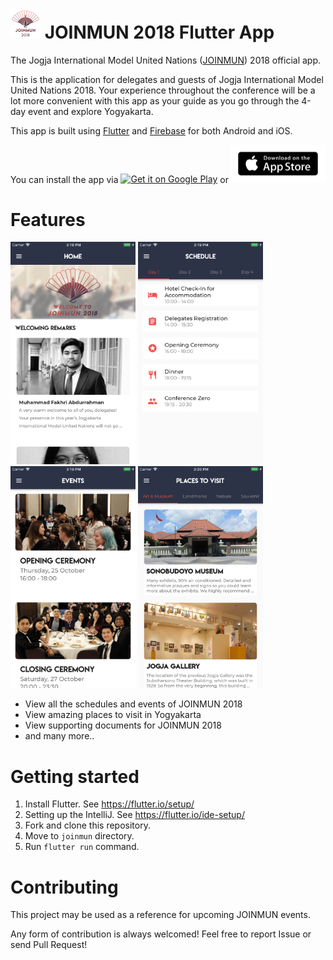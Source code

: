 # ![](android/app/src/main/res/mipmap-mdpi/ic_launcher.png) JOINMUN 2018 Flutter App



The Jogja International Model United Nations ([JOINMUN](https://www.joinmun.com)) 2018 official app.


This is the application for delegates and guests of Jogja International Model United Nations 2018. Your experience throughout the conference will be a lot more convenient with this app as your guide as you go through the 4-day event and explore Yogyakarta.

This app is built using [Flutter](https://flutter.io/) and [Firebase](https://firebase.google.com) for both Android and iOS.

You can install the app via <a href='https://play.google.com/store/apps/details?id=com.jogjainternational.joinmun'><img width="150" alt='Get it on Google Play' src='https://play.google.com/intl/ja/badges/images/generic/en_badge_web_generic.png'/></a> or <a href="https://itunes.apple.com/id/app/joinmun-2018/id1439869971?l=id&mt=8"><img src="screenshots/app-store-badge.png" width="150" /></a> 

# Features
<img src="screenshots/app_home.png" width="200" /> <img src="screenshots/app_schedule.png" width="200" /> <img src="screenshots/app_events.png" width="200" /> <img src="screenshots/app_places.png" width="200" />


- View all the schedules and events of JOINMUN 2018
- View amazing places to visit in Yogyakarta
- View supporting documents for JOINMUN 2018
- and many more..

# Getting started
1. Install Flutter. See https://flutter.io/setup/
2. Setting up the IntelliJ. See https://flutter.io/ide-setup/
3. Fork and clone this repository.
4. Move to `joinmun` directory.
5. Run `flutter run` command.


# Contributing
This project may be used as a reference for upcoming JOINMUN events.

Any form of contribution is always welcomed! Feel free to report Issue or send Pull Request!
